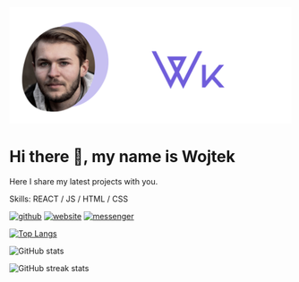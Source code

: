 ![background](/bgr.png)
# Hi there 👋, my name is Wojtek
Here I share my latest projects with you.

Skills: REACT / JS / HTML / CSS



[<img src='https://cdn.jsdelivr.net/npm/simple-icons@3.0.1/icons/github.svg' alt='github' height='40'>](https://github.com/wojtek99955)  [<img src='https://cdn.jsdelivr.net/npm/simple-icons@3.0.1/icons/icloud.svg' alt='website' height='40'>](wojtekk.dev)  [<img src='https://cdn.jsdelivr.net/npm/simple-icons@3.0.1/icons/messenger.svg' alt='messenger' height='40'>](https://m.me/wojtek.ksiazek.14)  

[![Top Langs](https://github-readme-stats.vercel.app/api/top-langs/?username=wojtek99955)](https://github.com/anuraghazra/github-readme-stats)

![GitHub stats](https://github-readme-stats.vercel.app/api?username=wojtek99955&show_icons=true)  

![GitHub streak stats](https://github-readme-streak-stats.herokuapp.com/?user=wojtek99955)  


